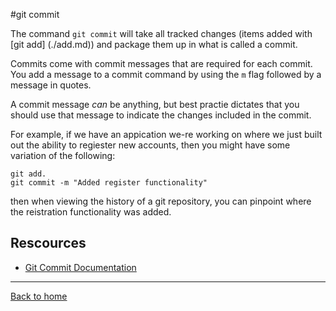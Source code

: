 #git commit

The command `git commit` will take all tracked changes (items added with [git add] (./add.md)) and package them up in what is called a commit.

Commits come with commit messages that are required for each commit. You add a message to a commit command by using the `m` flag followed by a message in quotes.

A commit message _can_ be anything, but best practie dictates that you should use that message to indicate the changes included in the commit.

For example, if we have an appication we-re working on where we just built out the ability to regiester new accounts, then you might have some variation of the following:

```
git add.
git commit -m "Added register functionality"
```

then when viewing the history of a git repository, you can pinpoint where the reistration functionality was added. 

## Rescources

- [Git Commit Documentation](https://git-scm.com/docs/git-commit)

---

[Back to home](../README.md)